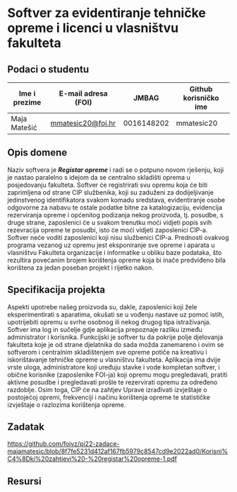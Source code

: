 # Softver za evidentiranje tehničke opreme i licenci u vlasništvu fakulteta

## Podaci o studentu

Ime i prezime | E-mail adresa (FOI) | JMBAG | Github korisničko ime
------------  | ------------------- | ----- | ---------------------
Maja Matešić  | mmatesic20@foi.hr  |0016148202| mmatesic20


## Opis domene
Naziv softvera je <b><i>Registar opreme</b></i> i radi se o potpuno novom rješenju, koji je nastao paralelno s idejom da se centralno skladišti oprema u posjedovanju fakulteta. Softver će registrirati svu opremu koja će biti zaprimljena od strane CIP službenika, koji su zaduženi za dodijeljivanje jedinstvenog identifikatora svakom komadu sredstava, evidentiranje osobe odgovorne za nabavu te ostale podatke bitne za katalogizaciju, evidencija rezerviranja opreme i općenitog podizanja nekog proizvoda, tj. posudbe, s druge strane, zaposlenici će u svakom trenutku moći vidjeti popis svih rezevracija opreme te posudbi, isto će moći vidjeti zaposlenici CIP-a. Softver neće voditi zaposlenici koji nisu službenici CIP-a. Prednosti ovakvog programa vezanog uz opremu jest eksponiranje sve opreme i aparata u vlasništvu Fakulteta organizacije i informatike u obliku baze podataka, što rezultira  povećanim brojem korištenja opreme koja bi inače predviđeno bila korištena za jedan poseban projekt i rijetko nakon.

## Specifikacija projekta
Aspekti upotrebe našeg proizvoda su, dakle, zaposlenici koji žele eksperimentirati s aparatima, okušati se u vođenju nastave uz pomoć istih, upotrijebiti opremu u svrhe osobnog ili nekog drugog tipa istraživanja. Softver ima log in sučelje gdje aplikacija prepoznaje razliku između administrator i korisnika. Funkcijski je softver tu da pokrije polje djelovanja fakulteta koje je od strane djelatnika do sada možda zanemareno i ovim se softverom i centralnim skladištenjem sve opreme potiče na kreativu i iskorištavanje tehničke opreme u vlasništvu fakulteta. Aplikacija ima dvije vrste uloga, administratore koji uređuju stavke i vode kompletan softver, i obične korisnike (zaposlenike FOI-ja) koji opremu mogu pregledavati, pratiti aktivne posudbe i pregledavati prošle te rezervirati opremu za određeno razdoblje. Osim toga, CIP će na zahtjev Uprave izrađivati izvještaje o postojećoj opremi, frekvenciji i načinu korištenja opreme te statističke izvještaje o razlozima korištenja opreme.  

## Zadatak
https://github.com/foivz/pi22-zadace-majamatesic/blob/8f7fe5231d412af167fb5979c8547cd9e2022ad0/Korisni%C4%8Dki%20zahtjevi%20-%20registar%20opreme-1.pdf

## Resursi
 
